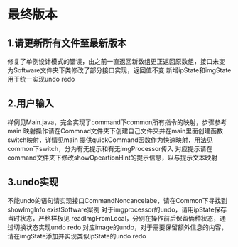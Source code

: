 # 最终版本

## 1.请更新所有文件至最新版本
修复了单例设计模式的错误，由之前一直返回新数组更正返回原数组，接口未变
为Software文件夹下类修改了部分接口实现，返回值不变
新增ipState和imgState用于统一实现undo redo
## 2.用户输入
样例见Main.java，完全实现了command下common所有指令的映射，步骤参考main
映射操作请在Commnad文件夹下创建自己文件夹并在main里面创建函数switch映射，详情见main
提供quickCommand函数作为快速映射，用法见common下switch，分为有无提示和有无imgProcessor传入
对应提示请在command文件夹下修改showOpeartionHint的提示信息，以与提示文本映射
## 3.undo实现
不能undo的语句请实现接口CommandNoncancelabe，请在Common下寻找到 showImgInfo existSoftware案例
对于imgprocessor的undo，请用ipState保存当时状态，严格样板见 readImgFromLocal，分别在操作前后保留俩种状态，通过切换状态实现undo redo
对应image的undo，对于需要保留额外信息的内容，请在imgState添加并实现类似ipState的undo redo
